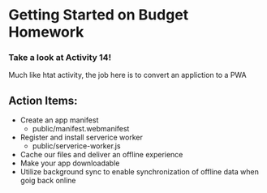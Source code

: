 # Getting Started on Budget Homework

### Take a look at Activity 14!

Much like htat activity, the job here is to convert an appliction to a PWA

## Action Items:
* Create an app manifest
    * public/manifest.webmanifest
* Register and install serverice worker
    * public/serverice-worker.js
* Cache our files and deliver an offline experience
* Make your app downloadable
* Utilize background sync to enable synchronization of offline data when goig back online

